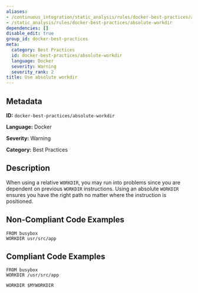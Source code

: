 ```yaml
---
aliases:
- /continuous_integration/static_analysis/rules/docker-best-practices/absolute-workdir
- /static_analysis/rules/docker-best-practices/absolute-workdir
dependencies: []
disable_edit: true
group_id: docker-best-practices
meta:
  category: Best Practices
  id: docker-best-practices/absolute-workdir
  language: Docker
  severity: Warning
  severity_rank: 2
title: Use absolute workdir
---
```

<!--  SOURCED FROM https://github.com/DataDog/datadog-static-analyzer-rule-docs -->


## Metadata
**ID:** `docker-best-practices/absolute-workdir`

**Language:** Docker

**Severity:** Warning

**Category:** Best Practices

## Description
When using a relative `WORKDIR`, you may run into problems since you are dependent on previous `WORKDIR` instructions. Using an absolute `WORKDIR` ensures you have the right path no matter where the instruction is positioned.

## Non-Compliant Code Examples
```docker
FROM busybox
WORKDIR usr/src/app
```

## Compliant Code Examples
```docker
FROM busybox
WORKDIR /usr/src/app

WORKDIR $MYWORKDIR
```
